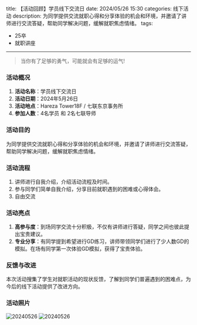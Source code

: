 title: 【活动回顾】学员线下交流日
date: 2024/05/26 15:30
categories: 线下活动
description: 为同学提供交流就职心得和分享体验的机会和环境，并邀请了讲师进行交流答疑，帮助同学解决问题，缓解就职焦虑情绪。
tags:
- 25卒
- 就职讲座

---

<blockquote class="blockquote-center">当你有了足够的勇气，可能就会有足够的运气! </blockquote>

### 活动概况
1. **活动名称**：学员线下交流日
2. **活动日期**：2024年5月26日
3. **活动地点**：Hareza Tower18F / 七联东京事务所
4. **参加人数**：4名学员 和 2名七联导师

### 活动目的
为同学提供交流就职心得和分享体验的机会和环境，并邀请了讲师进行交流答疑，帮助同学解决问题，缓解就职焦虑情绪。

### 活动流程
1.	讲师进行自我介绍，介绍活动流程及时间。
2.	参与同学们简单自我介绍，分享目前就职遇到的困难或心得体会。
3.	自由交流

### 活动亮点
1. **高参与度**：到场同学交流十分积极，不仅有讲师进行答疑，同学之间也彼此提出宝贵建议。
2. **专业分享**：有同学提到希望进行GD练习，讲师带领同学们进行了少人数GD的模拟。在场有同学第一次体验GD模拟，获得了宝贵体验。

### 反馈与改进
本次活动搜集了学生对就职活动的现状反馈，了解到同学们普遍遇到的困难点，为今后的线下活动提供了改进方向。

### 活动照片
![20240526](https://qilian-tokyo.github.io/img/20240526/1.jpg)
![20240526](https://qilian-tokyo.github.io/img/20240526/2.jpg)
